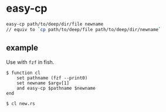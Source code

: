 # easy-cp

```sh
easy-cp path/to/deep/dir/file newname
// equiv to `cp path/to/deep/file path/to/deep/dir/newname`
```

## example

Use with `fzf` in fish.

```fish
$ function cl
    set pathname (fzf --print0)
    set newname $argv[1]
    and easy-cp $pathname $newname
end

$ cl new.rs
```

